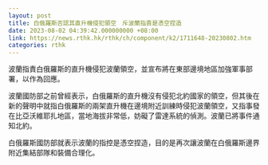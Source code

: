 ```yaml
---
layout: post
title: 白俄羅斯否認其直升機侵犯領空　斥波蘭指責是憑空捏造
date: 2023-08-02 04:39:42.000000000 +08:00
link: https://news.rthk.hk/rthk/ch/component/k2/1711648-20230802.htm
categories: rthk
---
```


波蘭指責白俄羅斯的直升機侵犯波蘭領空，並宣布將在東部邊境地區加強軍事部署，以作為回應。

波蘭國防部之前曾經表示，白俄羅斯的直升機沒有侵犯北約國家的領空，但其後在新的聲明中就指白俄羅斯的兩架直升機在邊境附近訓練時侵犯波蘭領空，又指事發在比亞沃維耶扎地區，當地海拔非常低，妨礙了雷達系統的偵測。波蘭已將事件通知北約。

白俄羅斯國防部就表示波蘭的指控是憑空捏造，目的是再次讓波蘭在白俄羅斯邊界附近集結部隊和裝備合理化。
